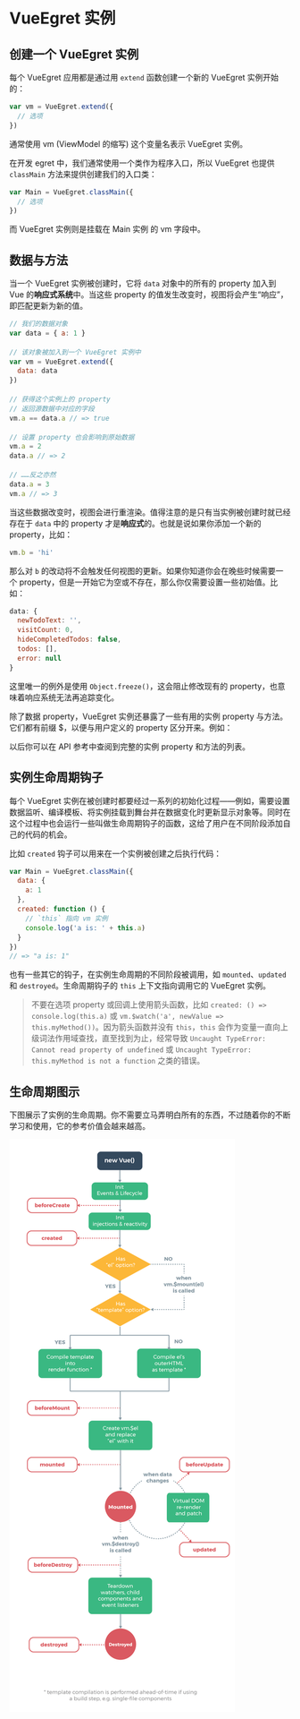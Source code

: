 # VueEgret 实例

## 创建一个 VueEgret 实例

每个 VueEgret 应用都是通过用 `extend` 函数创建一个新的 VueEgret 实例开始的：

```javascript
var vm = VueEgret.extend({
  // 选项
})
```

通常使用 vm (ViewModel 的缩写) 这个变量名表示 VueEgret 实例。

在开发 egret 中，我们通常使用一个类作为程序入口，所以 VueEgret 也提供 `classMain` 方法来提供创建我们的入口类：

```javascript
var Main = VueEgret.classMain({
  // 选项
})
```

而 VueEgret 实例则是挂载在 Main 实例 的 vm 字段中。

## 数据与方法

当一个 VueEgret 实例被创建时，它将 `data` 对象中的所有的 property 加入到 Vue 的**响应式系统**中。当这些 property 的值发生改变时，视图将会产生“响应”，即匹配更新为新的值。

```javascript
// 我们的数据对象
var data = { a: 1 }

// 该对象被加入到一个 VueEgret 实例中
var vm = VueEgret.extend({
  data: data
})

// 获得这个实例上的 property
// 返回源数据中对应的字段
vm.a == data.a // => true

// 设置 property 也会影响到原始数据
vm.a = 2
data.a // => 2

// ……反之亦然
data.a = 3
vm.a // => 3
```

当这些数据改变时，视图会进行重渲染。值得注意的是只有当实例被创建时就已经存在于 `data` 中的 property 才是**响应式**的。也就是说如果你添加一个新的 property，比如：

```javascript
vm.b = 'hi'
```

那么对 `b` 的改动将不会触发任何视图的更新。如果你知道你会在晚些时候需要一个 property，但是一开始它为空或不存在，那么你仅需要设置一些初始值。比如：

```javascript
data: {
  newTodoText: '',
  visitCount: 0,
  hideCompletedTodos: false,
  todos: [],
  error: null
}
```

这里唯一的例外是使用 `Object.freeze()`，这会阻止修改现有的 property，也意味着响应系统无法再追踪变化。

除了数据 property，VueEgret 实例还暴露了一些有用的实例 property 与方法。它们都有前缀 $，以便与用户定义的 property 区分开来。例如：

以后你可以在 API 参考中查阅到完整的实例 property 和方法的列表。

## 实例生命周期钩子

每个 VueEgret 实例在被创建时都要经过一系列的初始化过程——例如，需要设置数据监听、编译模板、将实例挂载到舞台并在数据变化时更新显示对象等。同时在这个过程中也会运行一些叫做生命周期钩子的函数，这给了用户在不同阶段添加自己的代码的机会。

比如 `created` 钩子可以用来在一个实例被创建之后执行代码：

```javascript
var Main = VueEgret.classMain({
  data: {
    a: 1
  },
  created: function () {
    // `this` 指向 vm 实例
    console.log('a is: ' + this.a)
  }
})
// => "a is: 1"
```

也有一些其它的钩子，在实例生命周期的不同阶段被调用，如 `mounted`、`updated` 和 `destroyed`。生命周期钩子的 `this` 上下文指向调用它的 VueEgret 实例。

> 不要在选项 property 或回调上使用箭头函数，比如 `created: () => console.log(this.a)` 或 `vm.$watch('a', newValue => this.myMethod())`。因为箭头函数并没有 `this`，`this` 会作为变量一直向上级词法作用域查找，直至找到为止，经常导致 `Uncaught TypeError: Cannot read property of undefined` 或 `Uncaught TypeError: this.myMethod is not a function` 之类的错误。

## 生命周期图示

下图展示了实例的生命周期。你不需要立马弄明白所有的东西，不过随着你的不断学习和使用，它的参考价值会越来越高。

![VueEgret 实例生命周期](./images/lifecycle.png)